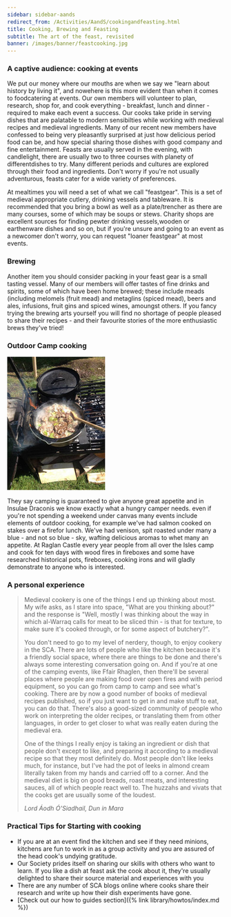 ```yaml
---
sidebar: sidebar-aands
redirect_from: /Activities/AandS/cookingandfeasting.html
title: Cooking, Brewing and Feasting
subtitle: The art of the feast, revisited
banner: /images/banner/feastcooking.jpg
---
```


### A captive audience: cooking at events

We put our money where our mouths are when we say we &quot;learn about history by living it&quot;, and nowehere is this more evident than when it comes to foodcatering at events. Our own members will volunteer to plan, research, shop for, and cook everything - breakfast, lunch and dinner - required to make each event a success. Our cooks take pride in serving dishes that are  palatable to modern sensibilties while working with medieval recipes and medieval ingredients. Many of our recent new members have confessed to being very pleasantly surprised at just how delicious period food can be, and how special sharing those dishes with good company and fine entertainment.  Feasts are usually served in the evening, with candlelight, there are usually two to three courses with planety of differentdishes to try. Many different periods and cultures are explored through their food and ingredients. Don't worry if you're not usually adventurous, feasts cater for a wide variety of preferences.

At mealtimes you will need a set of what we call  &quot;feastgear&quot;. This is a set of medieval appropriate cutlery, drinking vessels and tableware. It is recommended that you bring a bowl as well as a plate/trencher as there are many courses, some of which may be soups or stews. Charity shops are excellent sources for finding pewter drinking vessels,wooden or earthenware dishes and so on, but if you're unsure and going to an event as a newcomer don't worry, you can request &quot;loaner feastgear&quot; at most events.

### Brewing 

Another item you should consider packing in your feast gear is a small tasting vessel. Many of our members will offer tastes of fine drinks and spirits, some of which have been home brewed; these include meads (including melomels (fruit mead) and metaglins (spiced mead), beers and ales, infusions, fruit gins and spiced wines, amoungst others. If you fancy trying the brewing arts yourself you will find no shortage of people pleased to share their recipes - and their favourite stories of the more enthusiastic brews they've tried!

### Outdoor Camp cooking 

<img src="/images/a-and-s/fireboxcook.jpg" class="rounded float-md-end m-2" alt="Cooking on a firebox" />

They say camping is guaranteed to give anyone  great appetite and in Insulae Draconis we know exactly what a hungry camper needs. even if you're not spending a weekend under canvas many events include elements of outdoor cooking, for example we've had salmon cooked on stakes over a  firefor lunch. We've had venison, spit roasted under many a blue - and not so blue - sky, wafting delicious aromas  to whet many an appetite. At Raglan Castle every year people from all over the Isles camp and cook for ten days with wood fires in fireboxes and some have researched historical pots, fireboxes, cooking irons and will gladly demonstrate to anyone who is interested.  
 
### A personal experience

<blockquote class="testimonial">
<p>
  Medieval cookery is one of the things I end up thinking about most. My wife asks, as I stare into space, &quot;What are you thinking about?&quot; and the response is &quot;Well, mostly I was thinking about the way in which al-Warraq calls for meat to be sliced thin - is that for texture, to make sure it's cooked through, or for some aspect of butchery?&quot;.
</p>
<p>
  You don't need to go to my level of nerdery, though, to enjoy cookery in the SCA. There are lots of people who like the kitchen because it's a friendly social space, where there are things to be done and there's always some interesting conversation going on. And if you're at one of the camping events, like Ffair Rhaglen, then there'll be several places where people are making food over open fires and with period equipment, so you can go from camp to camp and see what's cooking. There are by now a good number of books of medieval recipes published, so if you just want to get in and make stuff to eat, you can do that. There's also a good-sized community of people who work on interpreting the older recipes, or translating them from other languages, in order to get closer to what was really eaten during the medieval era.
</p>
<p>
  One of the things I really enjoy is taking an ingredient or dish that people don't except to like, and preparing it according to a medieval recipe so that they most definitely do. Most people don't like leeks much, for instance, but I've had the pot of leeks in almond cream literally taken from my hands and carried off to a corner. And the medieval diet is big on good breads, roast meats, and interesting sauces, all of which people react well to. The huzzahs and vivats that the cooks get are usually some of the loudest.
</p>
<cite>
<span class="name">Lord Áodh Ó'Siadhail, Dun in Mara</span>
</cite>
</blockquote>

### Practical Tips for Starting with cooking


- If you are at an event find the kitchen and see if they need minions, kitchens are fun to work in as a group activity and you are assured of the head cook's undying gratitude. 
- Our Society prides itself  on sharing our skills  with others who want to learn. If you like a dish at feast ask the cook about it, they're usually delighted to share their source material and experiences with you
- There are any number of SCA blogs online where cooks share their research and write up how their dish experiments have gone.
- [Check out our how to guides section]({% link library/howtos/index.md %})
                          